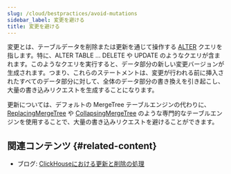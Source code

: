 ```yaml
---
slug: /cloud/bestpractices/avoid-mutations
sidebar_label: 変更を避ける
title: 変更を避ける
---
```


変更とは、テーブルデータを削除または更新を通じて操作する [ALTER](/sql-reference/statements/alter/) クエリを指します。特に、ALTER TABLE … DELETE や UPDATE のようなクエリが含まれます。このようなクエリを実行すると、データ部分の新しい変更バージョンが生成されます。つまり、これらのステートメントは、変更が行われる前に挿入されたすべてのデータ部分に対して、全体のデータ部分の書き換えを引き起こし、大量の書き込みリクエストを生成することになります。

更新については、デフォルトの MergeTree テーブルエンジンの代わりに、[ReplacingMergeTree](/engines/table-engines/mergetree-family/replacingmergetree.md) や [CollapsingMergeTree](/engines/table-engines/mergetree-family/collapsingmergetree.md) のような専門的なテーブルエンジンを使用することで、大量の書き込みリクエストを避けることができます。


## 関連コンテンツ {#related-content}

- ブログ: [ClickHouseにおける更新と削除の処理](https://clickhouse.com/blog/handling-updates-and-deletes-in-clickhouse)
